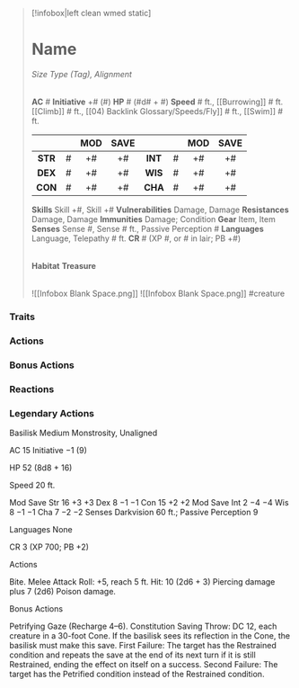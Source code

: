 > [!infobox|left clean wmed static]
> # Name
> *Size Type (Tag), Alignment*
> 
> | |
> | - |
> **AC** # **Initiative** +# (#)
> **HP** # (#d# + #)
> **Speed** # ft., [[Burrowing]] # ft. [[Climb]] # ft., [[04) Backlink Glossary/Speeds/Fly]] # ft., [[Swim]] # ft.
> 
> | | | MOD | SAVE | | | MOD | SAVE |
> | :-: | :-: | :-: | :-: | :-: | :-: | :-: | :-: |
> | **STR** | # | +# | +# | **INT** | # | +# | +# | 
> | **DEX** | # | +# | +# | **WIS** | # | +# | +# |
> | **CON** | # | +# | +# | **CHA** | # | +# | +# |
> **Skills** Skill +#, Skill +#
> **Vulnerabilities** Damage, Damage
> **Resistances** Damage, Damage
> **Immunities** Damage; Condition
> **Gear** Item, Item
> **Senses** Sense #, Sense # ft., Passive Perception #
> **Languages** Language, Telepathy # ft.
> **CR** # (XP #, or # in lair; PB +#)
>
> | |
> | - |
> **Habitat**
> **Treasure**
> 
> | |
> | - |
> ![[Infobox Blank Space.png]]
> ![[Infobox Blank Space.png]]
> #creature 


### Traits
### Actions
### Bonus Actions
### Reactions
### Legendary Actions
Basilisk
Medium Monstrosity, Unaligned

AC 15 Initiative −1 (9)

HP 52 (8d8 + 16)

Speed 20 ft.

Mod	Save
Str	16	+3	+3
Dex	8	−1	−1
Con	15	+2	+2
Mod	Save
Int	2	−4	−4
Wis	8	−1	−1
Cha	7	−2	−2
Senses Darkvision 60 ft.; Passive Perception 9

Languages None

CR 3 (XP 700; PB +2)

Actions

Bite. Melee Attack Roll: +5, reach 5 ft. Hit: 10 (2d6 + 3) Piercing damage plus 7 (2d6) Poison damage.

Bonus Actions

Petrifying Gaze (Recharge 4–6). Constitution Saving Throw: DC 12, each creature in a 30-foot Cone. If the basilisk sees its reflection in the Cone, the basilisk must make this save. First Failure: The target has the Restrained condition and repeats the save at the end of its next turn if it is still Restrained, ending the effect on itself on a success. Second Failure: The target has the Petrified condition instead of the Restrained condition.